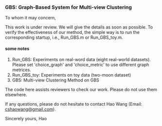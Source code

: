 ### GBS: Graph-Based System for Multi-view Clustering

To whom it may concern,

This work is under review. We will give the details as soon as possible.
To verify the effectiveness of our method, the simple way is to run the corresponding startup, i.e.,
Run_GBS.m or Run_GBS_toy.m.

#### some notes
1. Run_GBS: Experiments on real-word data (eight real-world datasets).
   Please set 'choice_graph' and 'choice_metric' to use different graph metrices.
2. Run_GBS_toy: Experiments on toy data (two-moon dataset)
3. GBS: Multi-view Clustering Method on GBS

The code here assists reviewers to check our work. Please do not use them elsewhere.

If any questions, please do not hesitate to contact Hao Wang (Email: cshaowang@gmail.com).

Sincerely yours,
Hao
